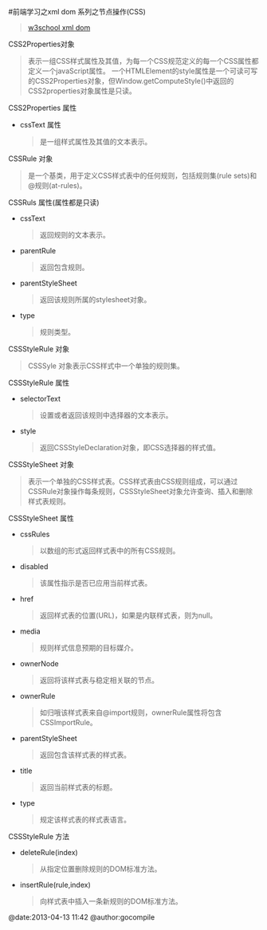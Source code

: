#前端学习之xml dom 系列之节点操作(CSS)
>[w3school xml dom](http://www.w3school.com.cn/xmldom/index.asp) 

CSS2Properties对象
> 表示一组CSS样式属性及其值，为每一个CSS规范定义的每一个CSS属性都定义一个javaScript属性。
> 一个HTMLElement的style属性是一个可读可写的CSS2Properties对象，但Window.getComputeStyle()中返回的CSS2properties对象属性是只读。

CSS2Properties 属性

* cssText 属性
  > 是一组样式属性及其值的文本表示。

CSSRule 对象
> 是一个基类，用于定义CSS样式表中的任何规则，包括规则集(rule sets)和@规则(at-rules)。

CSSRuls 属性(属性都是只读)

* cssText
  > 返回规则的文本表示。

* parentRule
  > 返回包含规则。

* parentStyleSheet
  > 返回该规则所属的stylesheet对象。

* type
  > 规则类型。

CSSStyleRule 对象
  > CSSSyle 对象表示CSS样式中一个单独的规则集。

CSSStyleRule 属性

* selectorText
  > 设置或者返回该规则中选择器的文本表示。

* style
  > 返回CSSStyleDeclaration对象，即CSS选择器的样式值。

CSSStyleSheet 对象
> 表示一个单独的CSS样式表。CSS样式表由CSS规则组成，可以通过CSSRule对象操作每条规则，CSSStyleSheet对象允许查询、插入和删除样式表规则。

CSSStyleSheet 属性

* cssRules
  > 以数组的形式返回样式表中的所有CSS规则。

* disabled
  > 该属性指示是否已应用当前样式表。

* href
  > 返回样式表的位置(URL)，如果是内联样式表，则为null。

* media
  > 规则样式信息预期的目标媒介。

* ownerNode
  > 返回将该样式表与稳定相关联的节点。

* ownerRule
  > 如归哦该样式表来自@import规则，ownerRule属性将包含CSSImportRule。

* parentStyleSheet
  > 返回包含该样式表的样式表。

* title
  > 返回当前样式表的标题。

* type 
  > 规定该样式表的样式表语言。

CSSStyleRule 方法

* deleteRule(index)
  > 从指定位置删除规则的DOM标准方法。

* insertRule(rule,index)
  > 向样式表中插入一条新规则的DOM标准方法。

@date:2013-04-13 11:42 @author:gocompile
